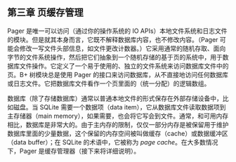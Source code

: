 ## 第三章 页缓存管理

Pager 是唯一可以访问（通过你的操作系统的 IO APIs）本地文件系统和日志文件的模块。但是就其本身而言，它既不解释数据库内容，也不修改内容。（Pager 可能会修改一写文件头部信息，如文件更改计数器。）它采用通常的随机存取、面向字节的文件系统操作，然后把它们抽象到一个随机存储的基于页的系统中，用于数据库文件操作。它定义了一个易于使用的、独立的文件系统来访问数据库文件中的页。B+ 树模块总是使用 Pager 的接口来访问数据库，从不直接地访问任何数据库或日志文件。它把数据库文件看作一个页里面的（统一分配）的逻辑数组。

数据库（除了存储数据库）通常以普通本地文件的形式保存在外部存储设备中，比如磁盘。当 SQLite 需要一个数据项（data item），它从数据库文件读取数据项到主存储器（main memory），如果需要，也会将它写会到文件。通常，和可用内存相比，数据库是非常大的。由于主内存的限制，仅仅一部分内存是被保留用于维护数据库里面的少量数据，这个保留的内存空间被叫做缓存（cache）或数据缓冲区（data buffer）；在 SQLite 的术语中，它被称为 *page cache*。在大多数情况下，Pager 是缓存管理器（接下来将详细说明）。